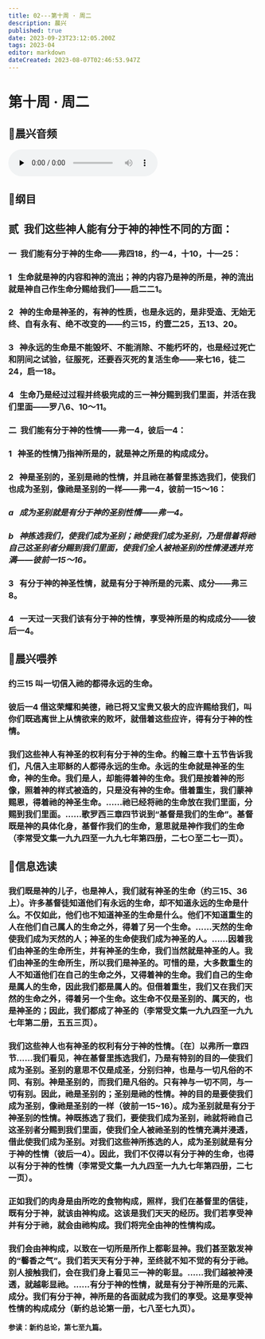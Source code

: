 ```yaml
---
title: 02---第十周 · 周二
description: 晨兴
published: true
date: 2023-09-23T23:12:05.200Z
tags: 2023-04
editor: markdown
dateCreated: 2023-08-07T02:46:53.947Z
---
```


# 第十周 · 周二
## 🎵晨兴音频
<audio id="audio" controls="" preload="none">
      <source id="mp3" src="/2023-04/week10/week10day2.mp3">
</audio>

## 📖纲目

## **贰  我们这些神人能有分于神的神性不同的方面：**

### 一  我们能有分于神的生命——弗四18，约一4，十10，十—25：

### 1   生命就是神的内容和神的流出；神的内容乃是神的所是，神的流出就是神自己作生命分赐给我们——启二二1。

### 2   神的生命是神圣的，有神的性质，也是永远的，是非受造、无始无终、自有永有、绝不改变的——约三15，约壹二25，五13、20。

### 3   神永远的生命是不能毁坏、不能消除、不能朽坏的，也是经过死亡和阴间之试验，征服死，还要吞灭死的复活生命——来七16，徒二24，启一18。

### 4   生命乃是经过过程并终极完成的三一神分赐到我们里面，并活在我们里面——罗八6、10～11。

### 二  我们能有分于神的性情——弗一4，彼后一4：

### 1   神圣的性情乃指神所是的，就是神之所是的构成成分。

### 2   神是圣别的，圣别是祂的性情，并且祂在基督里拣选我们，使我们也成为圣别，像祂是圣别的一样——弗一4，彼前一15～16：

### *a   成为圣别就是有分于神的圣别性情——弗一4。*

### *b   神拣选我们，使我们成为圣别；祂使我们成为圣别，乃是借着将祂自己这圣别者分赐到我们里面，使我们全人被衪圣别的性情浸透并充满——彼前一15～16。*

### 3   有分于神的神圣性情，就是有分于神所是的元素、成分——弗三8。

### 4   一天过一天我们该有分于神的性情，享受神所是的构成成分——彼后一4。

## 📖晨兴喂养

### **约三15	叫一切信入祂的都得永远的生命。**

### **彼后一4	借这荣耀和美德，祂已将又宝贵又极大的应许赐给我们，叫你们既逃离世上从情欲来的败坏，就借着这些应许，得有分于神的性情。**

### 我们这些神人有神圣的权利有分于神的生命。约翰三章十五节告诉我们，凡信入主耶稣的人都得永远的生命。永远的生命就是神圣的生命，神的生命。我们是人，却能得着神的生命。我们是按着神的形像，照着神的样式被造的，只是没有神的生命。借着重生，我们蒙神赐恩，得着祂的神圣生命。……祂已经将祂的生命放在我们里面，分赐到我们里面。……歌罗西三章四节说到“基督是我们的生命”。基督既是神的具体化身，基督作我们的生命，意思就是神作我们的生命（李常受文集一九九四至一九九七年第四册，二七○至二七一页）。

## 📖信息选读

### 我们既是神的儿子，也是神人，我们就有神圣的生命（约三15、36上）。许多基督徒知道他们有永远的生命，却不知道永远的生命是什么。不仅如此，他们也不知道神圣的生命是什么。他们不知道重生的人在他们自己属人的生命之外，得着了另一个生命。……天然的生命使我们成为天然的人；神圣的生命使我们成为神圣的人。……因着我们由神圣的生命所生，并有神圣的生命，我们当然就是神圣的人。我们由神圣的生命所生，所以我们是神圣的。可惜的是，大多数重生的人不知道他们在自己的生命之外，又得着神的生命。我们自己的生命是属人的生命，因此我们都是属人的。但借着重生，我们又在我们天然的生命之外，得着另一个生命。这生命不仅是圣别的、属天的，也是神圣的；因此，我们都成了神圣的（李常受文集一九九四至一九九七年第二册，五五三页）。

### 我们这些神人也有神圣的权利有分于神的性情。〔在〕以弗所一章四节……我们看见，神在基督里拣选我们，乃是有特别的目的—使我们成为圣别。圣别的意思不仅是成圣，分别归神，也是与一切凡俗的不同、有别。神是圣别的，而我们是凡俗的。只有神与一切不同，与一切有别。因此，祂是圣别的；圣别是祂的性情。神的目的是要使我们成为圣别，像祂是圣别的一样（彼前一15~16）。成为圣别就是有分于神圣别的性情。神既拣选了我们，要使我们成为圣别，祂就将祂自己这圣别者分赐到我们里面，使我们全人被祂圣别的性情充满并浸透，借此使我们成为圣别。对我们这些神所拣选的人，成为圣别就是有分于神的性情（彼后一4）。因此，我们不仅得以有分于神的生命，也得以有分于神的性情（李常受文集一九九四至一九九七年第四册，二七一页）。

### 正如我们的肉身是由所吃的食物构成，照样，我们在基督里的信徒，既有分于神，就该由神构成。这该是我们天天的经历。我们若享受神并有分于祂，就会由祂构成。我们将完全由神的性情构成。

### 我们会由神构成，以致在一切所是所作上都彰显神。我们甚至散发神的“馨香之气”。我们若天天有分于神，至终就不知不觉的有分于祂。别人接触我们，会在我们身上看见三一神的彰显。……我们越被神浸透，就越彰显祂。……有分于神的性情，就是有分于神所是的元素、成分。我们有分于神，神所是的各面就成为我们的享受。这是享受神性情的构成成分（新约总论第一册，七八至七九页）。

**参读：新约总论，第七至九篇。**
<!-- Google tag (gtag.js) -->
<script async src="https://www.googletagmanager.com/gtag/js?id=G-1P8709Z16T"></script>
<script>
  window.dataLayer = window.dataLayer || [];
  function gtag(){dataLayer.push(arguments);}
  gtag('js', new Date());

  gtag('config', 'G-1P8709Z16T');
</script>